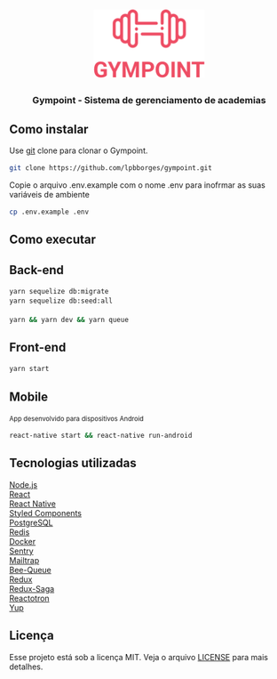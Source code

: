 <h1 align="center">
  <img alt="Gympoint" title="Gympoint" src=".github/logo.png" width="200px" />
</h1>

<h3 align="center">
  Gympoint - Sistema de gerenciamento de academias
</h3>

## Como instalar

Use [git](https://github.com/lpbborges/gympoint/) clone  para clonar o Gympoint.

```bash
git clone https://github.com/lpbborges/gympoint.git
```

<p>Copie o arquivo .env.example com o nome .env para inofrmar as suas variáveis de ambiente</p>

```bash
cp .env.example .env
```

## Como executar

## Back-end
```bash
yarn sequelize db:migrate
yarn sequelize db:seed:all

yarn && yarn dev && yarn queue
```

## Front-end

```bash
yarn start
```

## Mobile

<small>App desenvolvido para dispositivos Android</small>

```bash
react-native start && react-native run-android
```
## Tecnologias utilizadas
[Node.js](https://nodejs.org/en/)<br>
[React](https://pt-br.reactjs.org/)<br>
[React Native](https://facebook.github.io/react-native/)<br>
[Styled Components](https://styled-components.com/)<br>
[PostgreSQL](https://www.postgresql.org/)<br>
[Redis](https://redis.io/)<br>
[Docker](https://www.docker.com/)<br>
[Sentry](https://sentry.io/welcome/)<br>
[Mailtrap](https://mailtrap.io/)<br>
[Bee-Queue](https://github.com/bee-queue/bee-queue)<br>
[Redux](https://redux.js.org/)<br>
[Redux-Saga](https://redux-saga.js.org/)<br>
[Reactotron](https://github.com/infinitered/reactotron)<br>
[Yup](https://github.com/jquense/yup)<br>


## Licença
Esse projeto está sob a licença MIT. Veja o arquivo [LICENSE](LICENSE.md) para mais detalhes.
